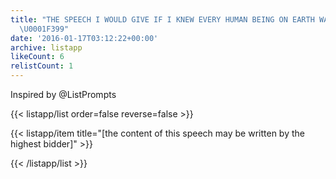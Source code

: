 ```yaml
---
title: "THE SPEECH I WOULD GIVE IF I KNEW EVERY HUMAN BEING ON EARTH WAS LISTENING
  \U0001F399"
date: '2016-01-17T03:12:22+00:00'
archive: listapp
likeCount: 6
relistCount: 1
---
```


Inspired by @ListPrompts

<!--more-->

{{< listapp/list order=false reverse=false >}}

   {{< listapp/item title="[the content of this speech may be written by the highest bidder]" >}}

{{< /listapp/list >}}
